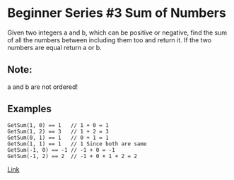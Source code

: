 # Beginner Series #3 Sum of Numbers

Given two integers a and b, which can be positive or negative, find the sum of all the numbers between including them too and return it. If the two numbers are equal return a or b.

## Note:

a and b are not ordered!

## Examples

    GetSum(1, 0) == 1   // 1 + 0 = 1
    GetSum(1, 2) == 3   // 1 + 2 = 3
    GetSum(0, 1) == 1   // 0 + 1 = 1
    GetSum(1, 1) == 1   // 1 Since both are same
    GetSum(-1, 0) == -1 // -1 + 0 = -1
    GetSum(-1, 2) == 2  // -1 + 0 + 1 + 2 = 2

[Link](https://www.codewars.com/kata/55f2b110f61eb01779000053/train/javascript)